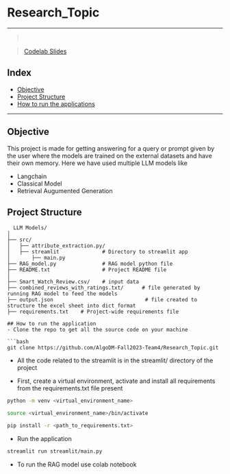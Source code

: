 # Research_Topic
----- 
> <br>

> [Codelab Slides](https://codelabs-preview.appspot.com/?file_id=1TWjEP4HKeSULhUcZNYtNWZL0MBYXNhQ9pAz7lLkkSRY/edit#0) <br>
 

## Index
  - [Objective](#objective)
  - [Project Structure](#project-structure)
  - [How to run the applications](#how-to-run-the-application-locally)
----- 

## Objective
  This project is made for getting answering for a query or prompt given by the user where the models are trained on the external datasets and have their own memory. Here we have used multiple LLM models like
  - Langchain
  - Classical Model
  - Retrieval Augumented Generation<br>

  ## Project Structure
```
  LLM Models/
│
├── src/             
│   ├── attribute_extraction.py/
│   ├── streamlit              # Directory to streamlit app
│       ├── main.py
├── RAG_model.py               # RAG model python file
├── README.txt                 # Project README file
│
├── Smart_Watch_Review.csv/    # input data
├── combined_reviews_with_ratings.txt/      # file generated by running RAG model to feed the models
├── output.json                              # file created to structure the excel sheet into dict format 
├── requirements.txt    # Project-wide requirements file

## How to run the application
- Clone the repo to get all the source code on your machine

```bash
git clone https://github.com/AlgoDM-Fall2023-Team4/Research_Topic.git
```
- All the code related to the streamlit is in the streamlit/ directory of the project

- First, create a virtual environment, activate and install all requirements from the requirements.txt file present
```bash
python -m venv <virtual_environment_name>
```
```bash
source <virtual_environment_name>/bin/activate
```
```bash
pip install -r <path_to_requirements.txt>
```
- Run the application

```bash
streamlit run streamlit/main.py
```

- To run the RAG model use colab notebook
